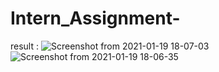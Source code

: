 # Intern_Assignment-

result : 
![Screenshot from 2021-01-19 18-07-03](https://user-images.githubusercontent.com/41436957/105036457-81829880-5a82-11eb-997a-17852d6afd43.png)
![Screenshot from 2021-01-19 18-06-35](https://user-images.githubusercontent.com/41436957/105036482-8a736a00-5a82-11eb-91f9-c2646fc93802.png)
